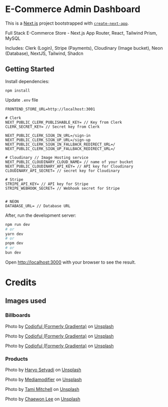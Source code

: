 # E-Commerce Admin Dashboard

This is a [Next.js](https://nextjs.org) project bootstrapped with [`create-next-app`](https://nextjs.org/docs/app/api-reference/cli/create-next-app).

Full Stack E-Commerce Store - Next.js App Router, React, Tailwind Prism, MySQL

Includes: Clerk (Login), Stripe (Payments), Cloudinary (Image bucket), Neon (Database), NextJS, Tailwind, Shadcn

## Getting Started

Install dependencies:

```
npm install
```

Update `.env` file

```
FRONTEND_STORE_URL=http://localhost:3001

# Clerk
NEXT_PUBLIC_CLERK_PUBLISHABLE_KEY= // Key from Clerk
CLERK_SECRET_KEY= // Secret key from Clerk

NEXT_PUBLIC_CLERK_SIGN_IN_URL=/sign-in
NEXT_PUBLIC_CLERK_SIGN_UP_URL=/sign-up
NEXT_PUBLIC_CLERK_SIGN_IN_FALLBACK_REDIRECT_URL=/
NEXT_PUBLIC_CLERK_SIGN_UP_FALLBACK_REDIRECT_URL=/

# Cloudinary // Image Hosting service
NEXT_PUBLIC_CLOUDINARY_CLOUD_NAME= // name of your bucket
NEXT_PUBLIC_CLOUDINARY_API_KEY= // API key for Cloudinary
CLOUDINARY_API_SECRET= // secret key for Cloudinary

# Stripe
STRIPE_API_KEY= // API key for Stripe
STRIPE_WEBHOOK_SECRET= // Webhook secret for Stripe


# NEON
DATABASE_URL= // Database URL

```

After, run the development server:

```bash
npm run dev
# or
yarn dev
# or
pnpm dev
# or
bun dev
```

Open [http://localhost:3000](http://localhost:3000) with your browser to see the result.

# Credits

## Images used

### Billboards

Photo by <a href="https://unsplash.com/@codioful?utm_content=creditCopyText&utm_medium=referral&utm_source=unsplash">Codioful (Formerly Gradienta)</a> on <a href="https://unsplash.com/photos/blue-and-yellow-digital-wallpaper-QWutu2BRpOs?utm_content=creditCopyText&utm_medium=referral&utm_source=unsplash">Unsplash</a>

Photo by <a href="https://unsplash.com/@codioful?utm_content=creditCopyText&utm_medium=referral&utm_source=unsplash">Codioful (Formerly Gradienta)</a> on <a href="https://unsplash.com/photos/blue-and-black-digital-wallpaper-bKESVqfxass?utm_content=creditCopyText&utm_medium=referral&utm_source=unsplash">Unsplash</a>

Photo by <a href="https://unsplash.com/@codioful?utm_content=creditCopyText&utm_medium=referral&utm_source=unsplash">Codioful (Formerly Gradienta)</a> on <a href="https://unsplash.com/photos/brown-and-white-wooden-table-oPC-b39ZuzE?utm_content=creditCopyText&utm_medium=referral&utm_source=unsplash">Unsplash</a>

### Products

Photo by <a href="https://unsplash.com/@uyk?utm_content=creditCopyText&utm_medium=referral&utm_source=unsplash">Haryo Setyadi</a> on <a href="https://unsplash.com/photos/white-crew-neck-t-shirt-acn5ERAeSb4?utm_content=creditCopyText&utm_medium=referral&utm_source=unsplash">Unsplash</a>

Photo by <a href="https://unsplash.com/@mediamodifier?utm_content=creditCopyText&utm_medium=referral&utm_source=unsplash">Mediamodifier</a> on <a href="https://unsplash.com/photos/man-in-white-crew-neck-t-shirt-standing-on-green-grass-field-during-daytime-ogmenj2NGho?utm_content=creditCopyText&utm_medium=referral&utm_source=unsplash">Unsplash</a>

Photo by <a href="https://unsplash.com/@tamixes?utm_content=creditCopyText&utm_medium=referral&utm_source=unsplash">Tami Mitchell</a> on <a href="https://unsplash.com/photos/an-abstract-painting-of-blue-and-white-colors-RoH3VzX2t5k?utm_content=creditCopyText&utm_medium=referral&utm_source=unsplash">Unsplash</a>

Photo by <a href="https://unsplash.com/@verf_leechaewon?utm_content=creditCopyText&utm_medium=referral&utm_source=unsplash">Chaewon Lee</a> on <a href="https://unsplash.com/photos/red-and-black-abstract-painting-VfhoKbFv16Y?utm_content=creditCopyText&utm_medium=referral&utm_source=unsplash">Unsplash</a>
